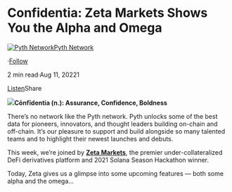 Confidentia: Zeta Markets Shows You the Alpha and Omega
=======================================================

[![Pyth Network](https://miro.medium.com/v2/resize:fill:88:88/1*rdK3rHcWpkge6BRQRIwBjA.jpeg)](/?source=post_page-----7bcf43aab15d--------------------------------)[Pyth Network](/?source=post_page-----7bcf43aab15d--------------------------------)

·[Follow](https://medium.com/m/signin?actionUrl=https%3A%2F%2Fmedium.com%2F_%2Fsubscribe%2Fuser%2Ff55fccc0ad62&operation=register&redirect=https%3A%2F%2Fpythnetwork.medium.com%2Fconfidentia-zeta-markets-shows-you-the-alpha-and-omega-7bcf43aab15d&user=Pyth+Network&userId=f55fccc0ad62&source=post_page-f55fccc0ad62----7bcf43aab15d---------------------post_header-----------)

2 min read·Aug 11, 20221

[Listen](https://medium.com/m/signin?actionUrl=https%3A%2F%2Fmedium.com%2Fplans%3Fdimension%3Dpost_audio_button%26postId%3D7bcf43aab15d&operation=register&redirect=https%3A%2F%2Fpythnetwork.medium.com%2Fconfidentia-zeta-markets-shows-you-the-alpha-and-omega-7bcf43aab15d&source=-----7bcf43aab15d---------------------post_audio_button-----------)Share

![](https://miro.medium.com/v2/resize:fit:1400/0*181e2QPp4z7tTonn)**Cōnfīdentia (n.): Assurance, Confidence, Boldness**

There’s no network like the Pyth network. Pyth unlocks some of the best data for pioneers, innovators, and thought leaders building on-chain and off-chain. It’s our pleasure to support and build alongside so many talented teams and to highlight their newest launches and debuts.

This week, we’re joined by [**Zeta Markets**](https://zeta.markets), the premier under-collateralized DeFi derivatives platform and 2021 Solana Season Hackathon winner.

Today, Zeta gives us a glimpse into some upcoming features — both some alpha and the omega…

